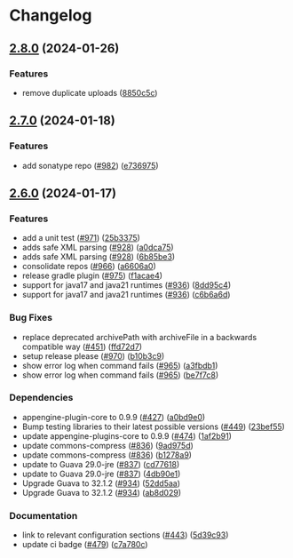 # Changelog

## [2.8.0](https://github.com/GoogleCloudPlatform/appengine-plugins/compare/v2.7.0...v2.8.0) (2024-01-26)


### Features

* remove duplicate uploads ([8850c5c](https://github.com/GoogleCloudPlatform/appengine-plugins/commit/8850c5c33064fc7a5a55a091ad3cc981877743b5))

## [2.7.0](https://github.com/GoogleCloudPlatform/appengine-plugins/compare/v2.6.0...v2.7.0) (2024-01-18)


### Features

* add sonatype repo ([#982](https://github.com/GoogleCloudPlatform/appengine-plugins/issues/982)) ([e736975](https://github.com/GoogleCloudPlatform/appengine-plugins/commit/e736975a15ad562376598e971178fae103801f1c))

## [2.6.0](https://github.com/GoogleCloudPlatform/appengine-plugins/compare/v2.5.1...v2.6.0) (2024-01-17)


### Features

* add a unit test ([#971](https://github.com/GoogleCloudPlatform/appengine-plugins/issues/971)) ([25b3375](https://github.com/GoogleCloudPlatform/appengine-plugins/commit/25b3375ba008bcae7ed4afc28cc897965a4918b4))
* adds safe XML parsing ([#928](https://github.com/GoogleCloudPlatform/appengine-plugins/issues/928)) ([a0dca75](https://github.com/GoogleCloudPlatform/appengine-plugins/commit/a0dca753a51be8a205bb85347f15d6268e5f1d79))
* adds safe XML parsing ([#928](https://github.com/GoogleCloudPlatform/appengine-plugins/issues/928)) ([6b85be3](https://github.com/GoogleCloudPlatform/appengine-plugins/commit/6b85be3743c4d60492052900ec06341753deaafe))
* consolidate repos ([#966](https://github.com/GoogleCloudPlatform/appengine-plugins/issues/966)) ([a6606a0](https://github.com/GoogleCloudPlatform/appengine-plugins/commit/a6606a0c282be680191e6c66b3f3f662ed182765))
* release gradle plugin ([#975](https://github.com/GoogleCloudPlatform/appengine-plugins/issues/975)) ([f1acae4](https://github.com/GoogleCloudPlatform/appengine-plugins/commit/f1acae4b1817b74fa0806bc2cd932e3ee9d64608))
* support for java17 and java21 runtimes ([#936](https://github.com/GoogleCloudPlatform/appengine-plugins/issues/936)) ([8dd95c4](https://github.com/GoogleCloudPlatform/appengine-plugins/commit/8dd95c403925bd96830aeafae4e724bace34ad85))
* support for java17 and java21 runtimes ([#936](https://github.com/GoogleCloudPlatform/appengine-plugins/issues/936)) ([c6b6a6d](https://github.com/GoogleCloudPlatform/appengine-plugins/commit/c6b6a6d924350f0898e513b390bd4122233f9abf))


### Bug Fixes

* replace deprecated archivePath with archiveFile in a backwards compatible way ([#451](https://github.com/GoogleCloudPlatform/appengine-plugins/issues/451)) ([ffd72d7](https://github.com/GoogleCloudPlatform/appengine-plugins/commit/ffd72d7f615467bb07bb0a1656595802b569fe98))
* setup release please ([#970](https://github.com/GoogleCloudPlatform/appengine-plugins/issues/970)) ([b10b3c9](https://github.com/GoogleCloudPlatform/appengine-plugins/commit/b10b3c9b5e72c5c00e94fee65cc6cafb7fb63be6))
* show error log when command fails ([#965](https://github.com/GoogleCloudPlatform/appengine-plugins/issues/965)) ([a3fbdb1](https://github.com/GoogleCloudPlatform/appengine-plugins/commit/a3fbdb1e947321cbf3b5b231a2636e31bcb59945))
* show error log when command fails ([#965](https://github.com/GoogleCloudPlatform/appengine-plugins/issues/965)) ([be7f7c8](https://github.com/GoogleCloudPlatform/appengine-plugins/commit/be7f7c868f72447abf29db4096a141018e1e9eee))


### Dependencies

* appengine-plugin-core to 0.9.9 ([#427](https://github.com/GoogleCloudPlatform/appengine-plugins/issues/427)) ([a0bd9e0](https://github.com/GoogleCloudPlatform/appengine-plugins/commit/a0bd9e093f41857a4fe4af6a71cc55b15b7a57db))
* Bump testing libraries to their latest possible versions ([#449](https://github.com/GoogleCloudPlatform/appengine-plugins/issues/449)) ([23bef55](https://github.com/GoogleCloudPlatform/appengine-plugins/commit/23bef554ec0afabaabe5ed31ca5fe5124373f98f))
* update appengine-plugins-core to 0.9.9 ([#474](https://github.com/GoogleCloudPlatform/appengine-plugins/issues/474)) ([1af2b91](https://github.com/GoogleCloudPlatform/appengine-plugins/commit/1af2b91e3610e7d95564e1406aa31c185cb70786))
* update commons-compress ([#836](https://github.com/GoogleCloudPlatform/appengine-plugins/issues/836)) ([9ad975d](https://github.com/GoogleCloudPlatform/appengine-plugins/commit/9ad975dbde99b8767b25a168761a50bc634fd9d7))
* update commons-compress ([#836](https://github.com/GoogleCloudPlatform/appengine-plugins/issues/836)) ([b1278a9](https://github.com/GoogleCloudPlatform/appengine-plugins/commit/b1278a975600c03dcda2c1f51b42a87845ace72c))
* update to Guava 29.0-jre ([#837](https://github.com/GoogleCloudPlatform/appengine-plugins/issues/837)) ([cd77618](https://github.com/GoogleCloudPlatform/appengine-plugins/commit/cd77618d738151f2393f77db8e55bae2e3e0421a))
* update to Guava 29.0-jre ([#837](https://github.com/GoogleCloudPlatform/appengine-plugins/issues/837)) ([4db90e1](https://github.com/GoogleCloudPlatform/appengine-plugins/commit/4db90e1a5b74c2b15cdf7be3335eff0f0b09cf82))
* Upgrade Guava to 32.1.2 ([#934](https://github.com/GoogleCloudPlatform/appengine-plugins/issues/934)) ([52dd5aa](https://github.com/GoogleCloudPlatform/appengine-plugins/commit/52dd5aa5d994b806d8994a6660f3be1532e31a32))
* Upgrade Guava to 32.1.2 ([#934](https://github.com/GoogleCloudPlatform/appengine-plugins/issues/934)) ([ab8d029](https://github.com/GoogleCloudPlatform/appengine-plugins/commit/ab8d0293d636a87bc97c16e4b2f913b93782650e))


### Documentation

* link to relevant configuration sections ([#443](https://github.com/GoogleCloudPlatform/appengine-plugins/issues/443)) ([5d39c93](https://github.com/GoogleCloudPlatform/appengine-plugins/commit/5d39c938234a02b959a3560c45498c24dcbff3d0))
* update ci badge ([#479](https://github.com/GoogleCloudPlatform/appengine-plugins/issues/479)) ([c7a780c](https://github.com/GoogleCloudPlatform/appengine-plugins/commit/c7a780c3fac0efe6803d2d2e6e35c22dc5318c22))
